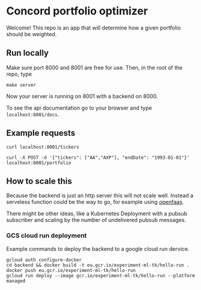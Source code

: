 
# Concord portfolio optimizer
Welcome!
This repo is an app that will determine how a given portfolio should be weighted.

## Run locally
Make sure port 8000 and 8001 are free for use. Then, in the root of the repo, type
```
make server
```
Now your server is running on 8001 with a backend on 8000.

To see the api documentation go to your browser and type `localhost:8001/docs`.

## Example requests

```
curl localhost:8001/tickers
```

```
curl -X POST -d '{"tickers": ["AA","AXP"], "endDate": "1993-01-01"}' localhost:8001/portfolio
```

## How to scale this

Because the backend is just an http server this will not scale well. Instead a serveless function could be the way to go, for example using [openfaas](https://www.openfaas.com/).

There might be other ideas, like a Kubernetes Deployment with a pubsub subscriber and scaling by the number of undelivered pubsub messages.


### GCS cloud run deployment
Example commands to deploy the backend to a google cloud run dervice.
```
gcloud auth configure-docker
cd backend && docker build -t eu.gcr.io/experiment-ml-tk/hello-run .
docker push eu.gcr.io/experiment-ml-tk/hello-run
gcloud run deploy --image gcr.io/experiment-ml-tk/hello-run --platform managed
```